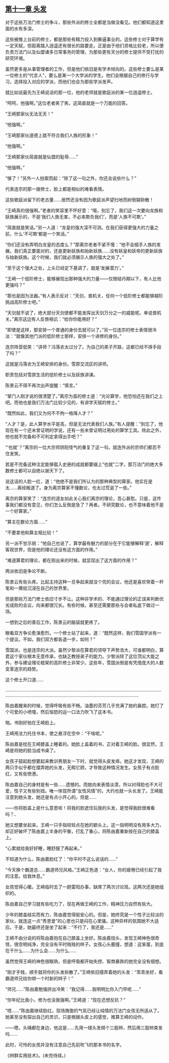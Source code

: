 ## [第十一章 头发](https://www.xxbiquge.com/11_11207/9117269.html)


  对于这些万法门修士的争斗，那些外派的修士全都是当做没看见。他们都知道这里面的水有多深。

  这些被推上台前的修士，都是那些有精力投入到撕逼事业的。这些修士对于算学有一定天赋，但距离踏入逍遥还有很长的路要走。正是由于他们资格比较老，所以便负责万法门以及仙盟诸多日常事务的管理，为那些更有天分的修士提供不受打扰的研究环境。

  虽然更多是从事管理者的工作，但是他们依旧是有学术倾向的。这些修士要么是某一位修士的“代言人”，要么是某一个大学派的学生。他们会根据自己的修行与学习，选择投入对应的学派，而他们也会为那些学派发声。

  就比如说最先为王崎说话的那一位，他的老师就是歌庭派的某一位逍遥修士。

  “呵呵，他强啊。”这位老者笑了笑。这简直就是一个万能的回答。

  “王崎那家伙无法无天！”

  “他强啊。”

  “王崎那家伙道德上就不符合我们人族的形象！”

  “他强啊。”

  “王崎那家伙简直就是仙盟的耻辱……”

  “他强啊。”

  “够了！”另外一人拍案而起：“除了这一句之外，你还会说些什么？”

  代表连宗的那一拨修士，脸上都是相似的难看表情。

  这些歌庭派留下的老古董……居然还没有因为歌庭派声望扫地而树倒猢狲散！

  “王崎真的很强啊。”老者的笑容里不怀好意：“哦，别忘了，我们这一次要向龙族和妖族展示的，不是‘我们人族无害，不必来欺负我们’，而是‘人族不可欺’。”

  “简直就是笑话。”另一人道：“龙皇的强大深不可测。在我们获得更强大的力量之前，什么‘不可欺’都是一个笑话。”

  “你们还没有弄明白龙皇的态度么？”那离宗老者不紧不慢：“他不会插手人族的发展。我们真正要面对的，还是更新妖族和始新妖族……没有妖皇和妖帝的更新妖族与始新妖族。这个时候，我们就必须展示人族的强大之处了。”

  “至于这个强大之处，上头已经定下基调了，就是‘发展潜力’。”

  “王崎一个低阶修士，能够展现出那种强大的力量——仅限结丹期以下，有人比他更强吗？”

  “那也是因为法器。”有人表示反对：“天剑，兽机关，任何一个低阶修士都能够越阶挑战高阶修士吧。”

  “天剑就不说了，绝大部分天剑使都不能发挥出天剑万分之一的威能呢。单说兽机关。”离宗这边有人反唇相讥：“给你你能用好？”

  “即使是这样，那安排一个普通的身份去就可以了。”另一位连宗的修士表情很冷淡：“就像其他门派的低阶修士那样，安排一个进修的身份。”

  连宗阵营低笑：“讲师？冯落衣太过分了。为自己的弟子开路，这都已经不择手段了吗？”

  这就是冯落衣为王崎安排的身份。雪原交流区的讲师。

  职责包括对雪原生活的低阶修士以及妖族讲课。

  陈景云不得不再次出声提醒：“慎言。”

  “掌门人刚才说的很清楚了。”离宗为首的修士道：“光论算学，他恐怕还在我们之上吧。而他也是我们万法门比较少见的，有讲学天赋的修士。”

  “既然如此，我们又为何不不拘一格降人才？”

  “人才？是，此人算学水平是高，但是无法代表我们人族。”有人提醒：“别忘了，他现在有一个还未曾证明的学说，还有一些未曾证明过用处的算学工具。除此之外，他也就不完备和不可判定拿得出手吧？”

  “‘也就’？”离宗的一位大宗师阴阳怪气的重复了这一句。就连外派的宗师们都忍不住发笑。

  若是不完备这种注定能够载入史册的成就都要缀上“也就”二字，那万法门的绝大多数修士都可以自绝以谢天下了。

  说这话的人脸一红，道：“他绝不是我们所认为的那种典型的算家。他实在是太……离经叛道了。身为离宗算家不懂数论，也太过荒诞了一些。”

  离宗的算家笑了：“连宗的道友如此关心我们离宗的理论，吾心甚慰。只是，这件事我们都没有意见，你们怎么反倒是急了？再者。不研究数论，也不意味着他不是一个好算家。”

  “算主在数论方面……”

  “不要拿他和算主相比较！”

  另一派不甘示弱：“他自己也说了，算学最有魅力的部分在于它能够解释‘道’，解释客观世界，但是他的理论还没有这方面的作用。”

  “难道算君的理论，都在刚出来的时候，就显现出了这方面的作用？”

  两派依旧是争论不断。

  陈景云有些头疼。比起主持这种一旦争起来就没个完的会议，他还是喜欢带着一杆笔和一摞纸沉浸在自己的世界里。

  但是那些万法门修士依旧寸步不让。这种非学术的、不能通过理论的正误来判断优劣成败的会议，向来都很冗长。有些时候，甚至还需要那些与会者私底下做过一场。

  一想到之后的善后工作，陈景云的脑袋就更疼了。

  眼看双方争论愈演愈烈，一个修士站了起来，道：“既然这样，我们雪国学派有一个提议。不如，我们双方都各退一步，如何？”

  雪国派，也是连宗的大派。虽然少黎派在算君的领导下声势浩大，可谁都明白，算君这个家伙根本无意传承，也缺乏教授弟子的能力。少黎派除了这位顶尖大能之外，参与建设理论框架的高阶修士非常少。这些年，雪国派倒是有凭借庞大的人数变革连宗的趋势。

  这个修士开口道……

  …………………………………………………………………………………………………………………………………………………………………………………………………………

  陈由嘉醒来的时候，觉得呼吸有些不畅。油墨的芬芳几乎充满了她的鼻腔。她打了个可爱的小喷嚏，然后恼怒的运一口法力吹飞了这本书。

  啪。书刚好拍在王崎脸上。

  王崎用法力托住书本，使之悬浮在空中：“干啥呢。”

  陈由嘉是枕在王崎膝盖上睡着的。她脸上盖着的书，正对着王崎的脸。很显然，王崎是将她的脸当成书桌了。

  女孩子鼓起脸想要起来教训男朋友一下时，就觉得头皮发痒。她这才发现，王崎的两只手似乎都在摆弄她的头发，无暇它顾，才导致这种情况发生。女孩子有点脸红，又有些愤懑。

  陈由嘉自己的身材是有一些……遗憾的。而她向来表情淡漠，所以衬得脸也不大可爱，性子又有些别扭。唯一体现所谓“女性风情”的，大约也就一头长发了。王崎能注意到她头发，她还是有点小开心的。但是……

  ——你将脸盖上是什么意思啦！将我的脸遮住玩我的头发，是觉得我脸很难看吗？、

  她又想要坐起来。王崎一只手指轻轻点在她的额头上。这一指明明没有用多大力，却正好破坏了陈由嘉上半身的平衡，打乱了重心，将陈由嘉重新按在自己的膝盖上。

  “心累就给我好好睡，睡舒服了再起来。”

  不知道为什么，陈由嘉脸红了：“你平时不这么说话的……”

  “今天换个霸道总……霸道师兄风格。”王崎正色道：“女人，你的疲倦已经引起了我的注意。给我休息。”

  女孩觉得心暖。王崎临时去了一趟雷阳办事，缺席了两次讨论班。这两次还是她组织的。

  陈由嘉自己学习就有些吃力了，现在再做王崎的工作，精神压力自然有些大。

  少年的膝盖结实而有力，陈由嘉觉得挺安心的。但是，她终究是一个性子比较淡的家伙，就连这一点“秀恩爱”的心思也只是闷在心里骚。这种异样的氛围她不大适应。于是，她最终还是坐了起来：“不行了，我还是……”

  王崎不由分说的将陈由嘉抱在自己膝盖上坐好。陈由嘉扭头，发现王崎神色很奇怪，很空明纯净，完全没有平时贱贱的样子。女孩心头鹿撞，想道：这笨蛋，到底在干什么……为什么会……为什么……

  虽然觉得王崎的神色很眼熟，但是呼吸都开始失控、智商暴跌的她完全没有细想。

  “刚才手贱，顺手就将你的头发拆散了。”王崎依旧摆弄着她的头发：“乖乖坐好，看霸道师兄给你绑一个时新的辫子！”

  “师兄……”陈由嘉勉强挤出冷笑：“我记得……我明明比你入门早呢……”

  “你年纪比我小，修为也没我强啊。”王崎道：“现在还想反抗？”

  “唔……”陈由嘉继续脸红。现场旖旎的气氛已经让纯情的万法门女孩无所适从了。她甚至没有探出自己的灵识，只是根据头皮上的感觉，推算王崎的动作。

  ——嗯，头绳都在身边，他这是……先用一缕头发绑个三股辫，然后用三股辫束发吗……

  此时，可怜的女孩并没有注意自己先前吹飞的那本书的名字。

  《辫群实用技术》。(未完待续。)
